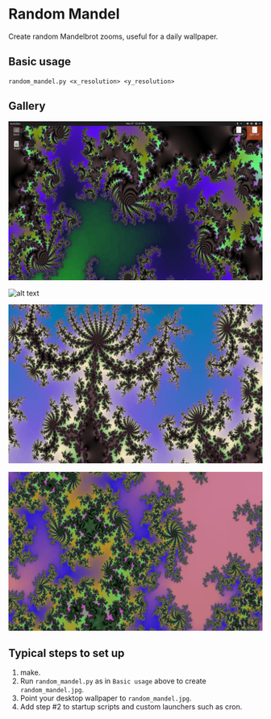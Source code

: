 # Random Mandel

Create random Mandelbrot zooms, useful for a daily wallpaper.

## Basic usage

    random_mandel.py <x_resolution> <y_resolution>

## Gallery

![alt text](https://github.com/kjplaye/random_mandel/blob/master/example1.png?raw=true)

![alt text](https://github.com/kjplaye/random_mandel/blob/master/example2.png?raw=true)

![alt text](https://github.com/kjplaye/random_mandel/blob/master/example3.png?raw=true)

![alt text](https://github.com/kjplaye/random_mandel/blob/master/example4.png?raw=true)

## Typical steps to set up

1. make.
2. Run `random_mandel.py` as in `Basic usage` above to create `random_mandel.jpg`.
3. Point your desktop wallpaper to `random_mandel.jpg`.
4. Add step #2 to startup scripts and custom launchers such as cron.
